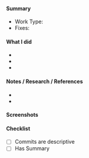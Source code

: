 #### Summary

- Work Type: <!-- Feature | Fix -->
- Fixes: <!-- Link to ticket; format [#1] -->

#### What I did

-
-
-

#### Notes / Research / References

<!-- Insert reference links or tutorial articles -->

-
-

#### Screenshots

<!-- Provide screenshot below if applicable -->

#### Checklist

- [ ] Commits are descriptive
- [ ] Has Summary
